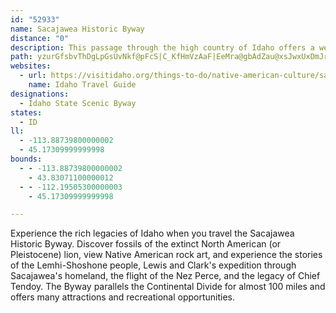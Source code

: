 ```yaml
---
id: "52933"
name: Sacajawea Historic Byway
distance: "0"
description: This passage through the high country of Idaho offers a wealth of engaging stories, many of them considered historic legacies of Idaho.
path: yzurGfsbvThDgLpGsUvNkf@pFcS|C_KfHmVzAaF|EeMra@gbAdZau@xsJwxUxDmJrEgJpC{EfFaHxBgCjiHwmGpHgGh^u[~E{Dhd@ga@tEyDrH_F~@e@bEgBtIaCvr@sLzYmFvYyEfCg@rG_Az\cGx_@kG~HaBraC_b@lLgBfxBg_@zqBa\~yAwWlfAoQrUeEpG{@jv@{M~IqAxCStwBWzGa@|Fy@fIeC~_@}NpHaDhGoBvCo@lC_@bEYtNWjW^lLGxSFrBKfHeAbFiAzJwDvEsC|C{BdEqD`DgDdF{GbHiLrFgKny@cwAhyCwhFvFaIbCkCvG_GnFgErp@cf@|HeH|DaFxCuEpDyGlC_GdD{JfSmr@vIyUd|DakJ~Oy^zTsa@jE}IjoAiuCx}CmfHp_@m{@dSqc@|U}a@j^uo@zOaXjD_FfEgEnoB{cBhByAdC{AjFeCfD{@ptByc@rOmEbE}@d~@qZdq@oTnF}@xCBvTvBvi@xEfFN~CGnC[nY_H|oB}c@tMcCjd@qDbb@uDnb@}ClCIhSElTQtV?`BGrB]jDgApCkB~DoEhPoVfEyFbEmEjHoGprAwfAvGgG`BcBtHmKnKaQfIaMlDoDlZiSrr@ed@hBeAp|@sXfK}DhC{A|DmCfSuPb~@{v@fO}LrHeEhJgDlt@oQnRmF~dBsb@bn@gPjAe@bGaD~c@y]`MmKhtAmfAlFmEjImIxFgH~b@{m@p`HqsJzImN`I}OlDkIlDuJbEuLfD{NxDcR`qBsoKdv@k~DdAsE`CsHbCaGrCaGxByDlBsChBeCfDsDnCgC`HmFhCuAxa@cTtqCgyAzj@kYrw@_b@lUuLzG_Dp^kR|GqC`PsFrSsFxn@sQta@eLp[iJ`GsApIcCnD{AjGmDbDsCzYq[p_@y`@pLaKhzAanAvCmCrB_CtAmBxq@ecAjAmAfC}AbCu@x@OrIa@fBSfEcAvEuChjAweAbSkRfJ{HvGqEv_@cTxJgGlF_E`d@ga@h^c[rHaGdI}FxDwBzWmMtTiLtbB_z@dNmHhBq@nLiGvNyIdLaJtPgQtwBs`ChJmK~F_G|RqTlUwVjK{LfXkYbWcYrDsDfEeFdPcQ|m@{q@vPkQzbAehAn_@ka@t`@ac@~O{PlFmGvGmJjCiEfQc\~Sea@d`@at@rAoCbRc]`[ul@xm@kjA`BmCjKiSxoCwgFfXuf@hqDk}GnXgg@p_C_mElSk_@tBgElSi_@~Rg_@pj@odAfU_b@jh@{aAro@slAp]ao@v^{q@pE{IbSm^ry@o|AncAwlBrAm@`BSGuLDak@I{l@Hyd@IaTEgjCDyg@Eqb@Eu~Hd@{vLjMcmERaK}AkaBy@gsCBgEHsEZgH^iFr@sGtMkeAt`@q~Cx@qJh@qJ
websites:
  - url: https://visitidaho.org/things-to-do/native-american-culture/sacajawea-historic-byway/
    name: Idaho Travel Guide
designations:
  - Idaho State Scenic Byway
states:
  - ID
ll:
  - -113.88739800000002
  - 45.17309999999998
bounds:
  - - -113.88739800000002
    - 43.83071100000012
  - - -112.19505300000003
    - 45.17309999999998

---
```


Experience the rich legacies of Idaho when you travel the Sacajawea Historic Byway. Discover fossils of the extinct North American (or Pleistocene) lion, view Native American rock art, and experience the stories of the Lemhi-Shoshone people, Lewis and Clark's expedition through Sacajawea's homeland, the flight of the Nez Perce, and the legacy of Chief Tendoy. The Byway parallels the Continental Divide for almost 100 miles and offers many attractions and recreational opportunities.
